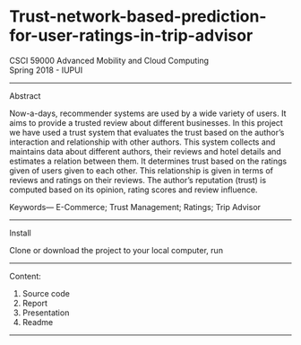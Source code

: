 # Trust-network-based-prediction-for-user-ratings-in-trip-advisor
CSCI 59000 Advanced Mobility and Cloud Computing <br>
Spring 2018 - IUPUI 

--------------------------------------------------
Abstract

Now-a-days, recommender systems are used by a wide variety of users. It aims to provide a trusted review about different businesses. In this project we have used a trust system that evaluates the trust based on the author’s interaction and relationship with other authors. This system collects and maintains data about different authors, their reviews and hotel details and estimates a relation between them.  It determines trust based on the ratings given of users given to each other. This relationship is given in terms of reviews and ratings on their reviews. The author’s reputation (trust) is computed based on its opinion, rating scores and review influence. <br>

Keywords— E-Commerce; Trust Management; Ratings; Trip Advisor<br>

--------------------------------------------------

Install

Clone or download the project to your local computer, run<br>

--------------------------------------------------

Content:

1) Source code<br>
2) Report<br>
3) Presentation<br>
4) Readme<br>

--------------------------------------------------


